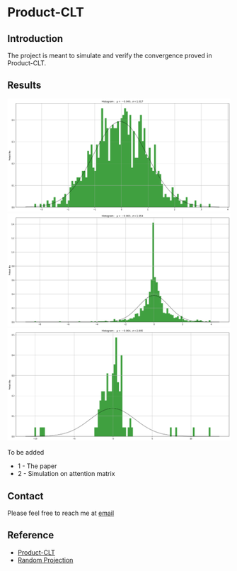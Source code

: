 # Product-CLT

## Introduction

The project is meant to simulate and verify the convergence proved in Product-CLT.

## Results

![Product CLT1](./Product_CLT1.png '')
![Product CLT2](./Product_CLT2.png '')
![Product CLT3](./Product_CLT3.png '')


To be added                                
* 1 - The paper
* 2 - Simulation on attention matrix


## Contact
Please feel free to reach me at 
<a href="mailto:jt.duan@gatech.edu">email</a> 


## Reference
* [Product-CLT]()
* [Random Projection](https://home.ttic.edu/~gregory/courses/LargeScaleLearning/lectures/jl.pdf)
